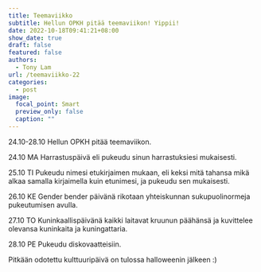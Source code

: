 ```yaml
---
title: Teemaviikko
subtitle: Hellun OPKH pitää teemaviikon! Yippii!
date: 2022-10-18T09:41:21+08:00
show_date: true
draft: false
featured: false
authors:
  - Tony Lam
url: /teemaviikko-22
categories:
  - post
image:
  focal_point: Smart
  preview_only: false
  caption: ""
---
```

24.10-28.10 Hellun OPKH pitää teemaviikon.  

24.10 MA Harrastuspäivä eli pukeudu sinun harrastuksiesi mukaisesti.  

25.10 TI Pukeudu nimesi etukirjaimen mukaan, eli keksi mitä tahansa mikä alkaa samalla kirjaimella kuin etunimesi, ja pukeudu sen mukaisesti.  

26.10 KE Gender bender päivänä rikotaan yhteiskunnan sukupuolinormeja pukeutumisen avulla.  

27.10 TO Kuninkaallispäivänä kaikki laitavat kruunun päähänsä ja kuvittelee olevansa kuninkaita ja kuningattaria.  

28.10 PE Pukeudu diskovaatteisiin.  

Pitkään odotettu kulttuuripäivä on tulossa halloweenin jälkeen :)
